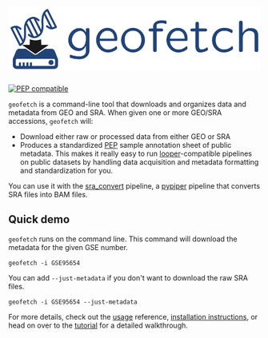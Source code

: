 # <img src="img/geofetch_logo.svg" class="img-header">

[![PEP compatible](http://pepkit.github.io/img/PEP-compatible-green.svg)](http://pepkit.github.io)

`geofetch` is a command-line tool that downloads and organizes data and metadata from GEO and SRA. When given one or more GEO/SRA accessions, `geofetch` will:

  - Download either raw or processed data from either GEO or SRA
  - Produces a standardized [PEP](http://pepkit.github.io) sample annotation sheet of public metadata. This makes it really easy to run [looper](https://pepkit.github.io/docs/looper/)-compatible pipelines on public datasets by handling data acquisition and metadata formatting and standardization for you.

You can use it with the [sra_convert](http://github.com/pepkit/sra_convert) pipeline, a [pypiper](http://pypiper.readthedocs.io) pipeline that converts SRA files into BAM files.

## Quick demo

`geofetch` runs on the command line. This command will download the metadata for the given GSE number.

```console
geofetch -i GSE95654
```

You can add `--just-metadata` if you don't want to download the raw SRA files.

```console
geofetch -i GSE95654 --just-metadata
```

For more details, check out the [usage](usage.md) reference, [installation instructions](install.md), or head on over to the [tutorial](tutorial.md) for a detailed walkthrough.
